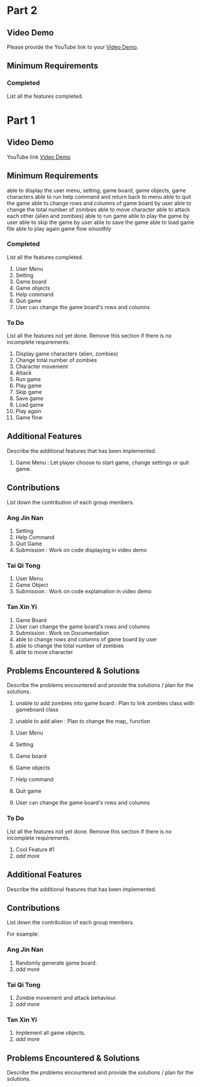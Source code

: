 # Part 2

## Video Demo

Please provide the YouTube link to your [Video Demo](https://youtube.com).

## Minimum Requirements


### Completed

List all the features completed.
# Part 1

## Video Demo

YouTube link [Video Demo](https://youtu.be/lFmwh_RUcJQ)

## Minimum Requirements
able to display the user menu, setting, game board, game objects, game characters
able to run help command and return back to menu 
able to quit the game
able to change rows and columns of game board by user
able to change the total number of zombies 
able to move character
able to attack each other (alien and zombies)
able to run game
able to play the game by user
able to skip the game by user
able to save the game
able to load game file
able to play again
game flow smoothly


### Completed

List all the features completed.

1. User Menu
2. Setting
3. Game board
4. Game objects
5. Help command
6. Quit game
7. User can change the game board's rows and columns

### To Do

List all the features not yet done. Remove this section if there is no incomplete requirements.

1.  Display game characters (alien, zombies)
2.  Change total number of zombies 
3.  Character movement
4.  Attack
5.  Run game
6.  Play game
7.  Skip game
8.  Save game
9.  Load game
10. Play again
11. Game flow


## Additional Features

Describe the additional features that has been implemented.
1. Game Menu : Let player choose to start game, change settings or quit game.

## Contributions

List down the contribution of each group members.

### Ang Jin Nan

1. Setting
2. Help Command
3. Quit Game
4. Submission : Work on code displaying in video demo

### Tai Qi Tong

1. User Menu
2. Game Object
3. Submission : Work on code explaination in video demo

### Tan Xin Yi

1. Game Board
2. User can change the game board's rows and columns
3. Submission : Work on Documentation
4. able to change rows and columns of game board by user
5. able to change the total number of zombies 
6. able to move character

## Problems Encountered & Solutions

Describe the problems encountered and provide the solutions / plan for the solutions.

1. unable to add zombies into game board    : Plan to link zombies class with gameboard class
2. unable to add alien                      : Plan to change the map_ function

1. User Menu
2. Setting
3. Game board
4. Game objects
5. Help command
6. Quit game
7. User can change the game board's rows and columns

### To Do

List all the features not yet done. Remove this section if there is no incomplete requirements.

1. Cool Feature #1
2. *add more*

## Additional Features

Describe the additional features that has been implemented.

## Contributions

List down the contribution of each group members.

For example:

### Ang Jin Nan

1. Randomly generate game board.
2. *add more*

### Tai Qi Tong

1. Zombie movement and attack behaviour.
2. *add more*

### Tan Xin Yi

1. Implement all game objects.
2. *add more*

## Problems Encountered & Solutions

Describe the problems encountered and provide the solutions / plan for the solutions.